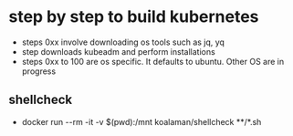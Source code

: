 # step by step to build kubernetes
- steps 0xx involve downloading os tools such as jq, yq
- step downloads kubeadm and perform installations
- steps 0xx to 100 are os specific. It defaults to ubuntu. Other OS are in progress


## shellcheck
- docker run --rm -it -v $(pwd):/mnt koalaman/shellcheck **/*.sh